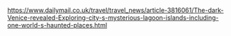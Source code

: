 

https://www.dailymail.co.uk/travel/travel_news/article-3816061/The-dark-Venice-revealed-Exploring-city-s-mysterious-lagoon-islands-including-one-world-s-haunted-places.html